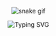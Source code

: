 <p align="center">
  <img src="https://cdn.jsdelivr.net/gh/Platane/snk@master/github-contribution-grid-snake.svg" alt="snake gif" />
</p>

<!-- Adicione isso ao seu README.md -->
<p align="center">
  <img src="https://readme-typing-svg.demolab.com?font=Fira+Code&duration=3000&pause=1000&center=true&vCenter=true&width=435&lines=Olá%2C+eu+sou+a+%5BThamiris%5D!;Desenvolvedor+Fullstack;Apaixonada+por+tecnologia+e+inovação" alt="Typing SVG" />
</p>